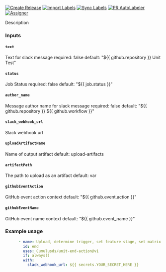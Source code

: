 [![Create Release][release-badge]][release-url]
[![Import Labels][import-labels-badge]][import-labels-url]
[![Sync Labels][sync-labels-badge]][sync-labels-url]
[![PR AutoLabeler][autolabeler-badge]][autolabeler-url]
[![Assigner][assigner-badge]][assigner-url]

Description

### Inputs
#### `text`
Text for slack message
required: false
default: "${{ github.repository }} Unit Test"

#### `status`
Job Status
required: false
default: "${{ job.status }}"

#### `author_name`
Message author name for slack message
required: false
default: "${{ github.repository }} ${{ github.workflow }}"

#### `slack_webhook_url`
Slack webhook url

#### `uploadArtifactName`
Name of output artifact
default: upload-artifacts

#### `artifactPath`
The path to upload as an artifact
default: var

#### `githubEventAction`
GitHub event action context
default: "${{ github.event.action }}"

#### `githubEventName`
GitHub event name context
default: "${{ github.event_name }}"

### Example usage
```yaml
      - name: Upload, determine trigger, set feature stage, set matrix
        id: end
        uses: Cumulusds/unit-end-action@v1
        if: always()
        with:
          slack_webhook_url: ${{ secrets.YOUR_SECRET_HERE }}
```


[release-badge]: https://github.com/CumulusDS/unit-end-action/actions/workflows/release.yml/badge.svg
[release-url]: https://github.com/CumulusDS/unit-end-action/actions/workflows/release.yml
[import-labels-badge]: https://github.com/CumulusDS/unit-end-action/actions/workflows/labels_import.yml/badge.svg
[import-labels-url]: https://github.com/CumulusDS/unit-end-action/actions/workflows/labels_import.yml
[sync-labels-badge]: https://github.com/CumulusDS/unit-end-action/actions/workflows/labels_sync.yml/badge.svg
[sync-labels-url]: https://github.com/CumulusDS/unit-end-action/actions/workflows/labels_sync.yml
[autolabeler-badge]: https://github.com/CumulusDS/unit-end-action/actions/workflows/autolabeler.yml/badge.svg
[autolabeler-url]: https://github.com/CumulusDS/unit-end-action/actions/workflows/autolabeler.yml
[assigner-badge]: https://github.com/CumulusDS/unit-end-action/actions/workflows/assign.yml/badge.svg
[assigner-url]: https://github.com/CumulusDS/unit-end-action/actions/workflows/assign.yml
